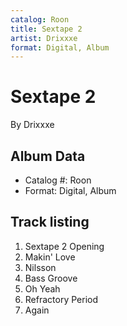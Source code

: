 ```yaml
---
catalog: Roon
title: Sextape 2
artist: Drixxxe
format: Digital, Album
---
```


# Sextape 2

By Drixxxe

## Album Data

- Catalog #: Roon
- Format: Digital, Album


## Track listing


1. Sextape 2 Opening
2. Makin' Love
3. Nilsson
4. Bass Groove
5. Oh Yeah
6. Refractory Period
7. Again

